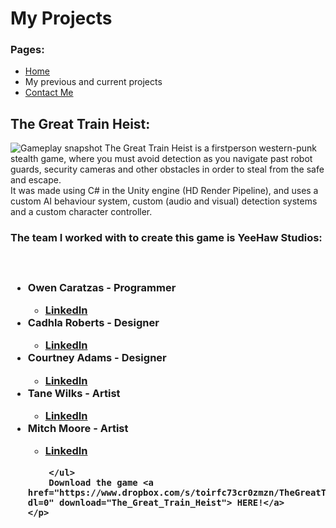 <body>
	<h1>
		My Projects
	</h1>
	<h3> Pages: </h3>
	<ul>
		<li><a href="index.html">Home</a></li>
		<li>My previous and current projects</li>
		<li><a href="ContactMe.html">Contact Me</a></li>
	</ul>
	<h2>
		The Great Train Heist:
	</h2>
	<p>
		<img src="The_Great_Train_Heist.gif" alt="Gameplay snapshot">
		The Great Train Heist is a firstperson western-punk stealth game, where you must avoid detection as you navigate past 
		robot guards, security cameras and other obstacles in order to steal from the safe and escape. 
		<br>
		It was made using C# in the Unity engine (HD Render Pipeline), and uses a custom AI behaviour system, custom (audio and visual) detection systems and a custom character controller.
		<br>
		<h3>The team I worked with to create this game is <b>YeeHaw Studios:</b><h3>
		<br>
		<ul>
			<li><b>Owen Caratzas - Programmer</b></li>
				<ul>
					<li><a href="https://www.linkedin.com/in/owen-caratzas/" target="_blank">LinkedIn</a></li>
				</ul>
			<li><b>Cadhla Roberts - Designer</b></li>
				<ul>
					<li><a href="https://www.linkedin.com/in/cadhla-roberts/" target="_blank">LinkedIn</a></li>
				</ul>
			<li><b>Courtney Adams - Designer</b></li>
				<ul>
					<li><a href="https://www.linkedin.com/in/courtneyadamsdesign/" target="_blank">LinkedIn</a></li>
				</ul>
			<li><b>Tane Wilks - Artist</b></li>
				<ul>
					<li><a href="https://www.linkedin.com/in/tanewilks/" target="_blank">LinkedIn</a></li>
				</ul>
			<li><b>Mitch Moore - Artist</b></li>
				<ul>
					<li><a href="https://www.linkedin.com/in/mitch-moore-artist/" target="_blank">LinkedIn</a></li>
				</ul>
			
		</ul>
		Download the game <a href="https://www.dropbox.com/s/toirfc73cr0zmzn/TheGreatTrainHeist.zip?dl=0" download="The_Great_Train_Heist"> HERE!</a>
	</p>
</body>